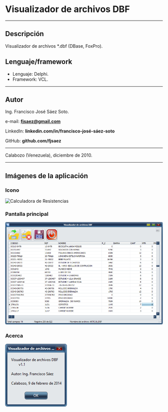 # Visualizador de archivos DBF

---
## Descripción
Visualizador de archivos *.dbf (DBase, FoxPro).

## Lenguaje/framework

* Lenguaje: Delphi. 
* Framework: VCL. 

---

## Autor

Ing. Francisco José Sáez Soto.

e-mail: **fjsaez@gmail.com**

LinkedIn: **linkedin.com/in/francisco-josé-sáez-soto**

GitHub: **github.com/fjsaez**

---

Calabozo (Venezuela), diciembre de 2010.

---

## Imágenes de la aplicación

### Icono

![Calculadora de Resistencias](Imagen/DBF.ico)

### Pantalla principal

![Pantalla principal](Imagen/pant_ppal.png)

### Acerca

![Pantalla principal](Imagen/pant_acerca.png)
